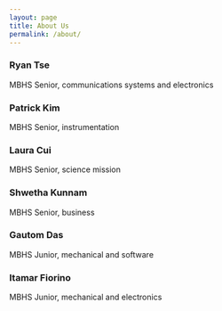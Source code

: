 ```yaml
---
layout: page
title: About Us
permalink: /about/
---
```


### Ryan Tse
MBHS Senior, communications systems and electronics

### Patrick Kim
MBHS Senior, instrumentation

### Laura Cui
MBHS Senior, science mission

### Shwetha Kunnam
MBHS Senior, business

### Gautom Das
MBHS Junior, mechanical and software

### Itamar Fiorino
MBHS Junior, mechanical and electronics
